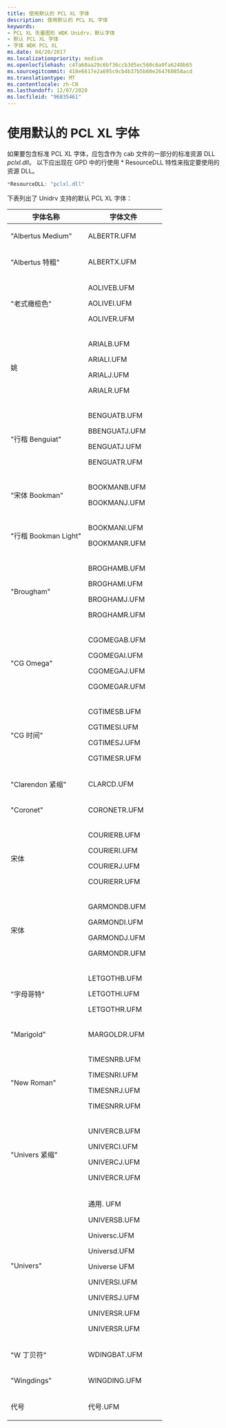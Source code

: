 ```yaml
---
title: 使用默认的 PCL XL 字体
description: 使用默认的 PCL XL 字体
keywords:
- PCL XL 矢量图形 WDK Unidrv，默认字体
- 默认 PCL XL 字体
- 字体 WDK PCL XL
ms.date: 04/20/2017
ms.localizationpriority: medium
ms.openlocfilehash: c4fa60aa29c6bf36ccb3d5ec560c6a9fa6248b65
ms.sourcegitcommit: 418e6617e2a695c9cb4b37b5b60e264760858acd
ms.translationtype: MT
ms.contentlocale: zh-CN
ms.lasthandoff: 12/07/2020
ms.locfileid: "96835461"
---
```

# <a name="using-default-pcl-xl-fonts"></a>使用默认的 PCL XL 字体





如果要包含标准 PCL XL 字体，应包含作为 cab 文件的一部分的标准资源 DLL *pclxl.dll*。 以下应出现在 GPD 中的行使用 \* ResourceDLL 特性来指定要使用的资源 DLL。

```cpp
*ResourceDLL: "pclxl.dll"
```

下表列出了 Unidrv 支持的默认 PCL XL 字体：

<table>
<colgroup>
<col width="50%" />
<col width="50%" />
</colgroup>
<thead>
<tr class="header">
<th>字体名称</th>
<th>字体文件</th>
</tr>
</thead>
<tbody>
<tr class="odd">
<td><p>"Albertus Medium"</p></td>
<td><p>ALBERTR.UFM</p></td>
</tr>
<tr class="even">
<td><p>"Albertus 特粗"</p></td>
<td><p>ALBERTX.UFM</p></td>
</tr>
<tr class="odd">
<td><p>"老式橄榄色"</p></td>
<td><p>AOLIVEB.UFM</p>
<p>AOLIVEI.UFM</p>
<p>AOLIVER.UFM</p></td>
</tr>
<tr class="even">
<td><p>姚</p></td>
<td><p>ARIALB.UFM</p>
<p>ARIALI.UFM</p>
<p>ARIALJ.UFM</p>
<p>ARIALR.UFM</p></td>
</tr>
<tr class="odd">
<td><p>"行楷 Benguiat"</p></td>
<td><p>BENGUATB.UFM</p>
<p>BBENGUATJ.UFM</p>
<p>BENGUATJ.UFM</p>
<p>BENGUATR.UFM</p></td>
</tr>
<tr class="even">
<td><p>"宋体 Bookman"</p></td>
<td><p>BOOKMANB.UFM</p>
<p>BOOKMANJ.UFM</p></td>
</tr>
<tr class="odd">
<td><p>"行楷 Bookman Light"</p></td>
<td><p>BOOKMANI.UFM</p>
<p>BOOKMANR.UFM</p></td>
</tr>
<tr class="even">
<td><p>"Brougham"</p></td>
<td><p>BROGHAMB.UFM</p>
<p>BROGHAMI.UFM</p>
<p>BROGHAMJ.UFM</p>
<p>BROGHAMR.UFM</p></td>
</tr>
<tr class="odd">
<td><p>"CG Omega"</p></td>
<td><p>CGOMEGAB.UFM</p>
<p>CGOMEGAI.UFM</p>
<p>CGOMEGAJ.UFM</p>
<p>CGOMEGAR.UFM</p></td>
</tr>
<tr class="even">
<td><p>"CG 时间"</p></td>
<td><p>CGTIMESB.UFM</p>
<p>CGTIMESI.UFM</p>
<p>CGTIMESJ.UFM</p>
<p>CGTIMESR.UFM</p></td>
</tr>
<tr class="odd">
<td><p>"Clarendon 紧缩"</p></td>
<td><p>CLARCD.UFM</p></td>
</tr>
<tr class="even">
<td><p>"Coronet"</p></td>
<td><p>CORONETR.UFM</p></td>
</tr>
<tr class="odd">
<td><p>宋体</p></td>
<td><p>COURIERB.UFM</p>
<p>COURIERI.UFM</p>
<p>COURIERJ.UFM</p>
<p>COURIERR.UFM</p></td>
</tr>
<tr class="even">
<td><p>宋体</p></td>
<td><p>GARMONDB.UFM</p>
<p>GARMONDI.UFM</p>
<p>GARMONDJ.UFM</p>
<p>GARMONDR.UFM</p></td>
</tr>
<tr class="odd">
<td><p>"字母哥特"</p></td>
<td><p>LETGOTHB.UFM</p>
<p>LETGOTHI.UFM</p>
<p>LETGOTHR.UFM</p></td>
</tr>
<tr class="even">
<td><p>"Marigold"</p></td>
<td><p>MARGOLDR.UFM</p></td>
</tr>
<tr class="odd">
<td><p>"New Roman"</p></td>
<td><p>TIMESNRB.UFM</p>
<p>TIMESNRI.UFM</p>
<p>TIMESNRJ.UFM</p>
<p>TIMESNRR.UFM</p></td>
</tr>
<tr class="even">
<td><p>"Univers 紧缩"</p></td>
<td><p>UNIVERCB.UFM</p>
<p>UNIVERCI.UFM</p>
<p>UNIVERCJ.UFM</p>
<p>UNIVERCR.UFM</p></td>
</tr>
<tr class="odd">
<td><p>"Univers"</p></td>
<td><p>通用. UFM</p>
<p>UNIVERSB.UFM</p>
<p>Universc.UFM</p>
<p>Universd.UFM</p>
<p>Universe UFM</p>
<p>UNIVERSI.UFM</p>
<p>UNIVERSJ.UFM</p>
<p>UNIVERSR.UFM</p>
<p>UNIVERSR.UFM</p></td>
</tr>
<tr class="even">
<td><p>"W 丁贝符"</p></td>
<td><p>WDINGBAT.UFM</p></td>
</tr>
<tr class="odd">
<td><p>"Wingdings"</p></td>
<td><p>WINGDING.UFM</p></td>
</tr>
<tr class="even">
<td><p>代号</p></td>
<td><p>代号.UFM</p></td>
</tr>
</tbody>
</table>

 

 

 




